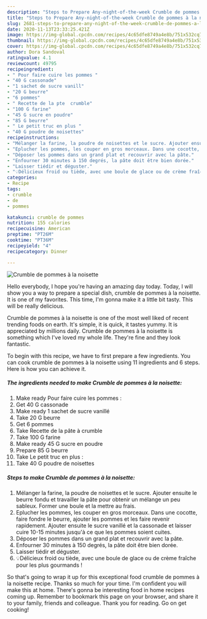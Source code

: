 ```yaml
---
description: "Steps to Prepare Any-night-of-the-week Crumble de pommes à la noisette"
title: "Steps to Prepare Any-night-of-the-week Crumble de pommes à la noisette"
slug: 2681-steps-to-prepare-any-night-of-the-week-crumble-de-pommes-a-la-noisette
date: 2020-11-13T23:33:25.421Z
image: https://img-global.cpcdn.com/recipes/4c65dfe8749a4e8b/751x532cq70/crumble-de-pommes-a-la-noisette-photo-principale-de-la-recette.jpg
thumbnail: https://img-global.cpcdn.com/recipes/4c65dfe8749a4e8b/751x532cq70/crumble-de-pommes-a-la-noisette-photo-principale-de-la-recette.jpg
cover: https://img-global.cpcdn.com/recipes/4c65dfe8749a4e8b/751x532cq70/crumble-de-pommes-a-la-noisette-photo-principale-de-la-recette.jpg
author: Dora Sandoval
ratingvalue: 4.1
reviewcount: 49795
recipeingredient:
- " Pour faire cuire les pommes "
- "40 G cassonade"
- "1 sachet de sucre vanill"
- "20 G beurre"
- "6 pommes"
- " Recette de la pte  crumble"
- "100 G farine"
- "45 G sucre en poudre"
- "85 G beurre"
- " Le petit truc en plus "
- "40 G poudre de noisettes"
recipeinstructions:
- "Mélanger la farine, la poudre de noisettes et le sucre. Ajouter ensuite le beurre fondu et travailler la pâte pour obtenir un mélange un peu sableux. Former une boule et la mettre au frais."
- "Eplucher les pommes, les couper en gros morceaux. Dans une cocotte, faire fondre le beurre, ajouter les pommes et les faire revenir rapidement. Ajouter ensuite le sucre vanillé et la cassonade et laisser cuire 10-15 minutes jusqu&#39;à ce que les pommes soient cuites."
- "Déposer les pommes dans un grand plat et recouvrir avec la pâte."
- "Enfourner 30 minutes à 150 degrés, la pâte doit être bien dorée."
- "Laisser tiédir et déguster."
- "💡Délicieux froid ou tiède, avec une boule de glace ou de crème fraîche pour les plus gourmands !"
categories:
- Recipe
tags:
- crumble
- de
- pommes

katakunci: crumble de pommes 
nutrition: 155 calories
recipecuisine: American
preptime: "PT26M"
cooktime: "PT36M"
recipeyield: "4"
recipecategory: Dinner

---
```



![Crumble de pommes à la noisette](https://img-global.cpcdn.com/recipes/4c65dfe8749a4e8b/751x532cq70/crumble-de-pommes-a-la-noisette-photo-principale-de-la-recette.jpg)

Hello everybody, I hope you're having an amazing day today. Today, I will show you a way to prepare a special dish, crumble de pommes à la noisette. It is one of my favorites. This time, I'm gonna make it a little bit tasty. This will be really delicious.

Crumble de pommes à la noisette is one of the most well liked of recent trending foods on earth. It's simple, it is quick, it tastes yummy. It is appreciated by millions daily. Crumble de pommes à la noisette is something which I've loved my whole life. They're fine and they look fantastic.




To begin with this recipe, we have to first prepare a few ingredients. You can cook crumble de pommes à la noisette using 11 ingredients and 6 steps. Here is how you can achieve it.

<!--inarticleads1-->

##### The ingredients needed to make Crumble de pommes à la noisette:

1. Make ready  Pour faire cuire les pommes :
1. Get 40 G cassonade
1. Make ready 1 sachet de sucre vanillé
1. Take 20 G beurre
1. Get 6 pommes
1. Take  Recette de la pâte à crumble
1. Take 100 G farine
1. Make ready 45 G sucre en poudre
1. Prepare 85 G beurre
1. Take  Le petit truc en plus :
1. Take 40 G poudre de noisettes




<!--inarticleads2-->

##### Steps to make Crumble de pommes à la noisette:

1. Mélanger la farine, la poudre de noisettes et le sucre. Ajouter ensuite le beurre fondu et travailler la pâte pour obtenir un mélange un peu sableux. Former une boule et la mettre au frais.
1. Eplucher les pommes, les couper en gros morceaux. Dans une cocotte, faire fondre le beurre, ajouter les pommes et les faire revenir rapidement. Ajouter ensuite le sucre vanillé et la cassonade et laisser cuire 10-15 minutes jusqu&#39;à ce que les pommes soient cuites.
1. Déposer les pommes dans un grand plat et recouvrir avec la pâte.
1. Enfourner 30 minutes à 150 degrés, la pâte doit être bien dorée.
1. Laisser tiédir et déguster.
1. 💡Délicieux froid ou tiède, avec une boule de glace ou de crème fraîche pour les plus gourmands !




So that's going to wrap it up for this exceptional food crumble de pommes à la noisette recipe. Thanks so much for your time. I'm confident you will make this at home. There's gonna be interesting food in home recipes coming up. Remember to bookmark this page on your browser, and share it to your family, friends and colleague. Thank you for reading. Go on get cooking!
